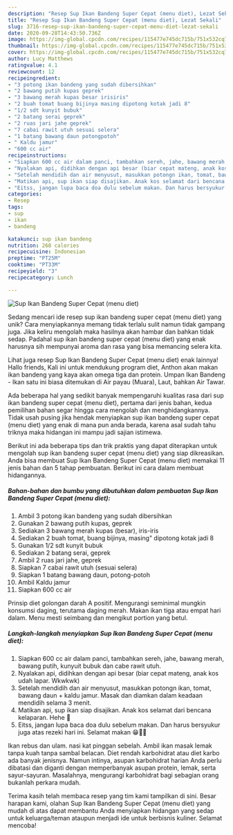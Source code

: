 ```yaml
---
description: "Resep Sup Ikan Bandeng Super Cepat (menu diet), Lezat Sekali"
title: "Resep Sup Ikan Bandeng Super Cepat (menu diet), Lezat Sekali"
slug: 3716-resep-sup-ikan-bandeng-super-cepat-menu-diet-lezat-sekali
date: 2020-09-28T14:43:50.736Z
image: https://img-global.cpcdn.com/recipes/115477e745dc715b/751x532cq70/sup-ikan-bandeng-super-cepat-menu-diet-foto-resep-utama.jpg
thumbnail: https://img-global.cpcdn.com/recipes/115477e745dc715b/751x532cq70/sup-ikan-bandeng-super-cepat-menu-diet-foto-resep-utama.jpg
cover: https://img-global.cpcdn.com/recipes/115477e745dc715b/751x532cq70/sup-ikan-bandeng-super-cepat-menu-diet-foto-resep-utama.jpg
author: Lucy Matthews
ratingvalue: 4.1
reviewcount: 12
recipeingredient:
- "3 potong ikan bandeng yang sudah dibersihkan"
- "2 bawang putih kupas geprek"
- "3 bawang merah kupas besar irisiris"
- "2 buah tomat buang bijinya masing dipotong kotak jadi 8"
- "1/2 sdt kunyit bubuk"
- "2 batang serai geprek"
- "2 ruas jari jahe geprek"
- "7 cabai rawit utuh sesuai selera"
- "1 batang bawang daun potongpotoh"
- " Kaldu jamur"
- "600 cc air"
recipeinstructions:
- "Siapkan 600 cc air dalam panci, tambahkan sereh, jahe, bawang merah, bawang putih, kunyuit bubuk dan cabe rawit utuh."
- "Nyalakan api, didihkan dengan api besar (biar cepat mateng, anak kos udah lapar. Wkwkwk)"
- "Setelah mendidih dan air menyusut, masukkan potongn ikan, tomat, bawang daun + kaldu jamur. Masak dan diamkan dalam keadaan mendidih selama 3 menit."
- "Matikan api, sup ikan siap disajikan. Anak kos selamat dari bencana kelaparan. Hehe 🐣"
- "Eitss, jangan lupa baca doa dulu sebelum makan. Dan harus bersyukur juga atas rezeki hari ini. Selamat makan 😁🤗💕"
categories:
- Resep
tags:
- sup
- ikan
- bandeng

katakunci: sup ikan bandeng 
nutrition: 268 calories
recipecuisine: Indonesian
preptime: "PT25M"
cooktime: "PT33M"
recipeyield: "3"
recipecategory: Lunch

---
```



![Sup Ikan Bandeng Super Cepat (menu diet)](https://img-global.cpcdn.com/recipes/115477e745dc715b/751x532cq70/sup-ikan-bandeng-super-cepat-menu-diet-foto-resep-utama.jpg)

Sedang mencari ide resep sup ikan bandeng super cepat (menu diet) yang unik? Cara menyiapkannya memang tidak terlalu sulit namun tidak gampang juga. Jika keliru mengolah maka hasilnya akan hambar dan bahkan tidak sedap. Padahal sup ikan bandeng super cepat (menu diet) yang enak harusnya sih mempunyai aroma dan rasa yang bisa memancing selera kita.

Lihat juga resep Sup Ikan Bandeng Super Cepat (menu diet) enak lainnya! Hallo friends, Kali ini untuk mendukung program diet, Anthon akan makan ikan bandeng yang kaya akan omega tiga dan protein. Umpan Ikan Bandeng - Ikan satu ini biasa ditemukan di Air payau (Muara), Laut, bahkan Air Tawar.

Ada beberapa hal yang sedikit banyak mempengaruhi kualitas rasa dari sup ikan bandeng super cepat (menu diet), pertama dari jenis bahan, kedua pemilihan bahan segar hingga cara mengolah dan menghidangkannya. Tidak usah pusing jika hendak menyiapkan sup ikan bandeng super cepat (menu diet) yang enak di mana pun anda berada, karena asal sudah tahu triknya maka hidangan ini mampu jadi sajian istimewa.


Berikut ini ada beberapa tips dan trik praktis yang dapat diterapkan untuk mengolah sup ikan bandeng super cepat (menu diet) yang siap dikreasikan. Anda bisa membuat Sup Ikan Bandeng Super Cepat (menu diet) memakai 11 jenis bahan dan 5 tahap pembuatan. Berikut ini cara dalam membuat hidangannya.

<!--inarticleads1-->

##### Bahan-bahan dan bumbu yang dibutuhkan dalam pembuatan Sup Ikan Bandeng Super Cepat (menu diet):

1. Ambil 3 potong ikan bandeng yang sudah dibersihkan
1. Gunakan 2 bawang putih kupas, geprek
1. Sediakan 3 bawang merah kupas (besar), iris-iris
1. Sediakan 2 buah tomat, buang bijinya, masing&#34; dipotong kotak jadi 8
1. Gunakan 1/2 sdt kunyit bubuk
1. Sediakan 2 batang serai, geprek
1. Ambil 2 ruas jari jahe, geprek
1. Siapkan 7 cabai rawit utuh (sesuai selera)
1. Siapkan 1 batang bawang daun, potong-potoh
1. Ambil  Kaldu jamur
1. Siapkan 600 cc air


Prinsip diet golongan darah A positif. Mengurangi seminimal mungkin konsumsi daging, terutama daging merah. Makan ikan tiga atau empat hari dalam. Menu mesti seimbang dan mengikut portion yang betul. 

<!--inarticleads2-->

##### Langkah-langkah menyiapkan Sup Ikan Bandeng Super Cepat (menu diet):

1. Siapkan 600 cc air dalam panci, tambahkan sereh, jahe, bawang merah, bawang putih, kunyuit bubuk dan cabe rawit utuh.
1. Nyalakan api, didihkan dengan api besar (biar cepat mateng, anak kos udah lapar. Wkwkwk)
1. Setelah mendidih dan air menyusut, masukkan potongn ikan, tomat, bawang daun + kaldu jamur. Masak dan diamkan dalam keadaan mendidih selama 3 menit.
1. Matikan api, sup ikan siap disajikan. Anak kos selamat dari bencana kelaparan. Hehe 🐣
1. Eitss, jangan lupa baca doa dulu sebelum makan. Dan harus bersyukur juga atas rezeki hari ini. Selamat makan 😁🤗💕


Ikan rebus dan ulam. nasi kat pinggan sebelah. Ambil ikan masak lemak tanpa kuah tanpa sambal belacan. Diet rendah karbohidrat atau diet karbo ada banyak jenisnya. Namun intinya, asupan karbohidrat harian Anda perlu dibatasi dan diganti dengan memperbanyak asupan protein, lemak, serta sayur-sayuran. Masalahnya, mengurangi karbohidrat bagi sebagian orang bukanlah perkara mudah. 

Terima kasih telah membaca resep yang tim kami tampilkan di sini. Besar harapan kami, olahan Sup Ikan Bandeng Super Cepat (menu diet) yang mudah di atas dapat membantu Anda menyiapkan hidangan yang sedap untuk keluarga/teman ataupun menjadi ide untuk berbisnis kuliner. Selamat mencoba!
